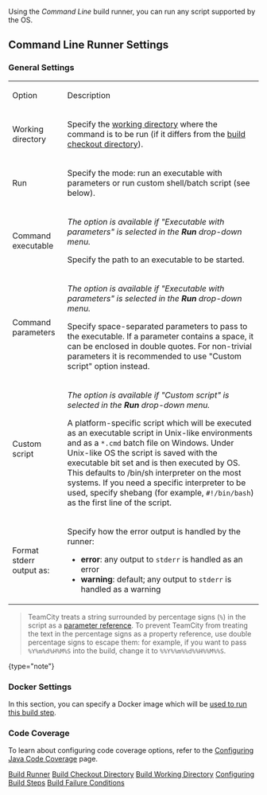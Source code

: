 [//]: # (title: Command Line)
[//]: # (auxiliary-id: Command Line)

Using the _Command Line_ build runner, you can run any script supported by the OS.

## Command Line Runner Settings

### General Settings

<table><tr>

<td>

Option

</td>

<td>

Description

</td></tr><tr>

<td>

Working directory

</td>

<td>

Specify the [working directory](build-working-directory.md) where the command is to be run (if it differs from the [build checkout directory](build-checkout-directory.md)).

</td></tr><tr>

<td>

Run

</td>

<td>

Specify the mode: run an executable with parameters or run custom shell/batch script (see below).

</td></tr><tr>

<td>

Command executable

</td>

<td>

_The option is available if "Executable with parameters" is selected in the __Run__ drop-down menu._

Specify the path to an executable to be started.

</td></tr><tr>

<td>

Command parameters

</td>

<td>

_The option is available if "Executable with parameters" is selected in the __Run__ drop-down menu._

Specify space-separated parameters to pass to the executable. If a parameter contains a space, it can be enclosed in double quotes. For non-trivial parameters it is recommended to use "Custom script" option instead.

</td></tr><tr>

<td>

Custom script

</td>

<td>

_The option is available if "Custom script" is selected in the __Run__ drop-down menu._

A platform-specific script which will be executed as an executable script in Unix-like environments and as a `*.cmd` batch file on Windows. Under Unix-like OS the script is saved with the executable bit set and is then executed by OS. This defaults to /bin/sh interpreter on the most systems. If you need a specific interpreter to be used, specify shebang (for example, `#!/bin/bash`) as the first line of the script.

</td></tr><tr>

<td>

Format stderr output as:

</td>

<td>

Specify how the error output is handled by the runner:

* __error__: any output to `stderr` is handled as an error
* __warning__: default; any output to `stderr` is handled as a warning

</td></tr></table>

>TeamCity treats a string surrounded by percentage signs (`%`) in the script as a [parameter reference](predefined-build-parameters.md). To prevent TeamCity from treating the text in the percentage signs as a property reference, use double percentage signs to escape them: for example, if you want to pass `%Y%m%d%H%M%S` into the build, change it to `%%Y%%m%%d%%H%%M%%S`.
>
{type="note"}

### Docker Settings

In this section, you can specify a Docker image which will be [used to run this build step](docker-wrapper.md).

### Code Coverage

To learn about configuring code coverage options, refer to the [Configuring Java Code Coverage](configuring-java-code-coverage.md) page.

<seealso>
        <category ref="concepts">
            <a href="build-runner.md">Build Runner</a>
            <a href="build-checkout-directory.md">Build Checkout Directory</a>
            <a href="build-working-directory.md">Build Working Directory</a>
        </category>
        <category ref="admin-guide">
            <a href="configuring-build-steps.md">Configuring Build Steps</a>
            <a href="build-failure-conditions.md">Build Failure Conditions</a>
        </category>
</seealso>

